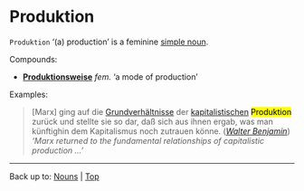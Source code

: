 # Produktion

`Produktion` ‘(a) production’ is a feminine [simple noun](../../simpleNouns.md).

Compounds:
- **[Produktionsweise](Produktionsweise.md)** *fem.* ‘a mode of production’

Examples:

> \[Marx\] ging auf die [Grundverhältnisse](../../g/gr/Grundverhaeltnis.md) der [kapitalistischen](../../../adjectives/k/ka/kapitalistisch.md) <mark>Produktion</mark> zurück und stellte sie so dar, daß sich aus ihnen ergab, was man künftighin dem Kapitalismus noch zutrauen könne. (*[Walter Benjamin](../../../texts/WalterBenjamin/DasKunstWerk.md)*) *‘Marx returned to the fundamental relationships of capitalistic production ...’*

----

Back up to: [Nouns](../../index.md) | [Top](../../../index.md)
